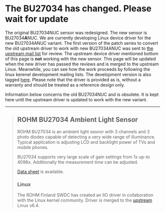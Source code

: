 # The BU27034 has changed. Please wait for update

The original BU27034NUC sensor was redesigned. The new sensor is BU27034**A**NUC. We are currently developing Linux device driver for the new BU27034ANUC variant. The first version of the patch series to convert the old upstream driver to work with new BU27034ANUC was sent to [the upstream mail list](https://lore.kernel.org/all/cover.1718013518.git.mazziesaccount@gmail.com/) for review. The upstream device driver mentioned bottom of this page is **not** working with the new sensor. This page will be updated when the new driver has passed the reviews and is merged to the upstream Linux. Meanwhile, you can see how the work proceeds by following the linux kerenel development mailing lists. The development version is also tagged [here](https://github.com/RohmSemiconductor/Linux-Kernel-Sensor-Drivers/releases/tag/BU27034ANUC-v1.0). Please note that the driver is provided as is, without a warranty and should be treated as a reference design only.

Information below concerns the old BU27034NUC and is obsolete. It is kept here until the upstream driver is updated to work with the new variant.

---

> ## ROHM BU27034 Ambient Light Sensor
> 
> ROHM BU27034 is an ambient light sesnor with 3 channels and 3 photo diodes
> capable of detecting a very wide range of illuminance. Typical application
> is adjusting LCD and backlight power of TVs and mobile phones.
> 
> BU27034 supports very large scale of gain settings from 1x up-to 4096x.
> Additionally the measurement time can be adjusted.
> 
> [Data sheet](https://fscdn.rohm.com/en/products/databook/datasheet/ic/sensor/light/bu27034nuc-e.pdf) is available.
> 
> ### Linux
> 
> The ROHM Finland SWDC has created an IIO driver in collaboration with the
> Linux kernel community. Driver is merged to the [upstream](https://git.kernel.org/pub/scm/linux/kernel/git/torvalds/linux.git) Linux v6.4.

